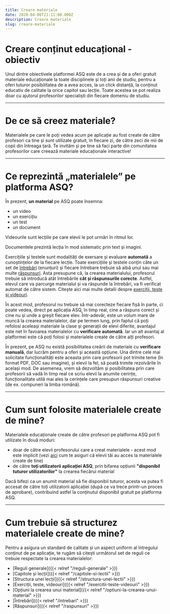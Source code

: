 ```yaml
---
title: Creare materiale
date: 2020-04-06T21:11:08.000Z
description: Creare materiale
slug: creare-materiale
---
```

# Creare conținut educațional - obiectiv

Unul dintre obiectivele platformei ASQ este de a crea și de a oferi gratuit materiale educaționale la toate disciplinele și toți anii de studiu, pentru a oferi tuturor posibilitatea de a avea acces, la un click distanță, la conținut educativ de calitate la orice capitol sau lecție. Toate acestea se pot realiza doar cu ajutorul profesorilor specialiști din fiecare domeniu de studiu.

- - -

# De ce să creez materiale?

Materialele pe care le poți vedea acum pe aplicație au fost create de către profesori ca tine și sunt utilizate gratuit, în fiecare zi, de către zeci de mii de copii din întreaga țară. Te invităm și pe tine să faci parte din comunitatea profesorilor care creează materiale educaționale interactive!

- - -

# Ce reprezintă „materialele” pe platforma ASQ?

În prezent, **un material** pe ASQ poate însemna:

* un video
* un exercițiu
* un test
* un document

Videourile sunt lecțiile pe care elevii le pot urmări în ritmul lor.

Documentele prezintă lecția în mod sistematic prin text și imagini.

Exercițiile și testele sunt modalități de exersare și evaluare **automată** a cunoștințelor de la fiecare lecție. Toate exercițiile și testele conțin câte un set de [întrebări](/intrebari/) (enunțuri) și fiecare întrebare trebuie să aibă unul sau mai multe [răspunsuri](/raspunsuri/). Asta presupune că, la crearea materialului, profesorul trebuie să introducă atât întrebările **cât și răspunsurile corecte**. Astfel, elevul care va parcurge materialul și va răspunde la întrebări, va fi verificat automat de către sistem.
Citește aici mai multe detalii despre [exerciții, teste și videouri](/exercitii-teste-videouri).

În acest mod, profesorul nu trebuie să mai corecteze fiecare fișă în parte, ci poate vedea, direct pe aplicația ASQ, în timp real, cine a răspuns corect și cine nu și unde a greșit fiecare elev. Într-adevăr, este un volum mare de muncă la crearea materialelor, dar pe termen lung, prin faptul că poți refolosi aceleași materiale la clase și generații de elevi diferite, avantajul este net în favoarea materialelor cu **verificare automată**. Iar un alt avantaj al platformei este că poți folosi și materialele create de către alți profesori.

În prezent, pe ASQ nu există posibilitatea creării de materiale cu **verificare manuală**, dar lucrăm pentru a oferi și această opțiune. Una dintre cele mai solicitate funcționalități este aceasta prin care profesorii pot trimite teme (în format PDF, DOC sau imagine), și elevii la fel, să poată trimite rezolvările în același mod. De asemenea, vrem să dezvoltăm și posibilitatea prin care profesorii să vadă în timp real ce scriu elevii la anumite cerințe, funcționalitate utilă mai ales la cerințele care presupun răspunsuri creative (de ex. compuneri la limba română).

- - -

# Cum sunt folosite materialele create de mine?

Materialele educaționale create de către profesori pe platforma ASQ pot fi utilizate în două moduri:

* doar de către elevii profesorului care a creat materialele - acest mod este implicit (vezi [aici](/intrebari-frecvente/de-ce-elevii-mei-nu-pot-vedea-materialele-create-de-mine/) cum te asiguri că elevii tăi au acces la materialele create de tine)
* de către **toți utilizatorii aplicației ASQ**, prin bifarea opțiunii **"disponibil tuturor utilizatorilor"** la crearea fiecărui material

Dacă bifezi ca un anumit material să fie disponibil tuturor, acesta va putea fi accesat de către toți utilizatorii aplicației (după ce va trece printr-un proces de aprobare), contribuind astfel la conținutul disponibil gratuit pe platforma ASQ.

- - -

# Cum trebuie să structurez materialele create de mine?

Pentru a asigura un standard de calitate și un aspect uniform al întregului conținut de pe aplicație, te rugăm să citești următorul set de reguli ce trebuie respectate la crearea materialelor:

* [Reguli generale]({{< relref "/reguli-generale" >}})
* [Capitole și lecții]({{< relref "/capitole-si-lectii" >}})
* [Structura unei lecții]({{< relref "/structura-unei-lectii" >}})
* [Exerciții, teste, videouri]({{< relref "/exercitii-teste-videouri" >}})
* [Opțiuni la crearea unui material]({{< relref "/optiuni-la-crearea-unui-material" >}})
* [Întrebări]({{< relref "/intrebari" >}})
* [Răspunsuri]({{< relref "/raspunsuri" >}})